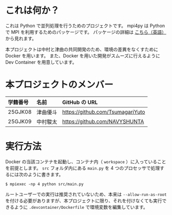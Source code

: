 # これは何か？
これは Python で並列処理を行うためのプロジェクトです。
mpi4py は Python で MPI を利用するためのパッケージです。
パッケージの詳細は [こちら（英語）](https://mpi4py.readthedocs.io/en/stable/index.html) から見れます。

本プロジェクトは中村と津曲の共同開発のため、環境の差異をなくすために Docker を用います。
また、Docker を用いた開発がスムーズに行えるように Dev Container を用意しています。

# 本プロジェクトのメンバー
|学籍番号|名前|GitHub の URL|
|:-|:-|:-|
|25GJK08|津曲優斗|https://github.com/TsumagariYuto|
|25GJK09|中村駿太|https://github.com/NAVYSHUNTA|

# 実行方法
Docker の当該コンテナを起動し、コンテナ内（ `workspace` ）に入っていることを前提とします。
`src` フォルダ内にある `main.py` を 4 つのプロセッサで処理するには次のように書きます。
```
$ mpiexec -np 4 python src/main.py
```
ルートユーザーでの実行は推奨されていないため、本来は  `--allow-run-as-root` を付ける必要がありますが、本プロジェクトに限り、それを付けなくても実行できるように `.devcontainer/Dockerfile` で環境変数を編集しています。
